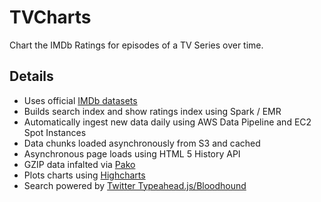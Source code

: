 # TVCharts

Chart the IMDb Ratings for episodes of a TV Series over time.

## Details
* Uses official [IMDb datasets](https://www.imdb.com/interfaces/)
* Builds search index and show ratings index using Spark / EMR
* Automatically ingest new data daily using AWS Data Pipeline and EC2 Spot Instances 
* Data chunks loaded asynchronously from S3 and cached
* Asynchronous page loads using HTML 5 History API
* GZIP data infalted via [Pako](https://nodeca.github.io/pako/)
* Plots charts using [Highcharts](https://www.highcharts.com/products/highcharts/)
* Search powered by [Twitter Typeahead.js/Bloodhound](https://github.com/twitter/typeahead.js/blob/master/doc/bloodhound.md)
